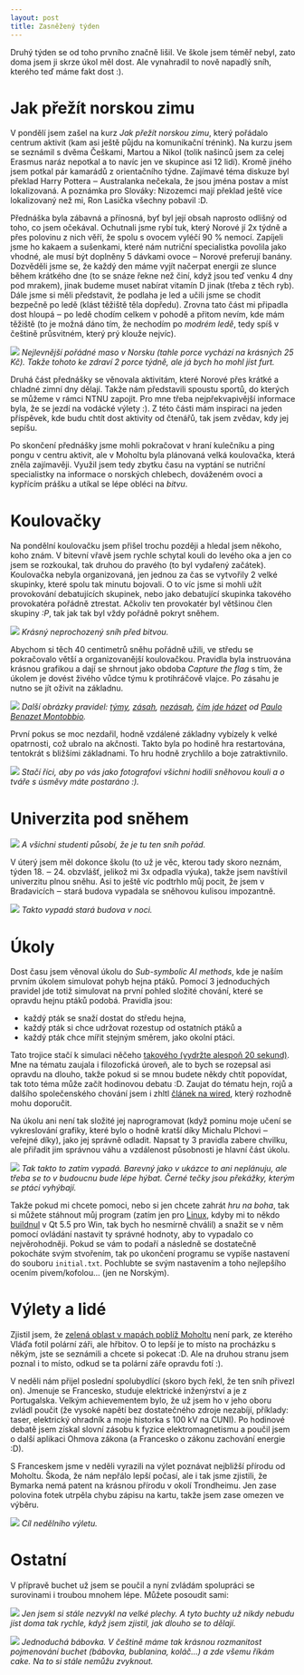 ```yaml
---
layout: post
title: Zasněžený týden
---
```


Druhý týden se od toho prvního značně lišil. Ve škole jsem téměř nebyl, zato doma jsem ji skrze úkol měl dost. Ale vynahradil to nově napadlý sníh, kterého teď máme fakt dost :).

# Jak přežít norskou zimu

V pondělí jsem zašel na kurz *Jak přežít norskou zimu*, který pořádalo centrum aktivit (kam asi ještě půjdu na komunikační trénink). Na kurzu jsem se seznámil s dvěma Češkami, Martou a Nikol (tolik našinců jsem za celej Erasmus naráz nepotkal a to navíc jen ve skupince asi 12 lidí). Kromě jiného jsem potkal pár kamarádů z orientačního týdne. Zajímavé téma diskuze byl překlad Harry Pottera ‒ Australanka nečekala, že jsou jména postav a míst lokalizovaná. A poznámka pro Slováky: Nizozemci mají překlad ještě více lokalizovaný než mi, Ron Lasička všechny pobavil :D.

Přednáška byla zábavná a přínosná, byť byl její obsah naprosto odlišný od toho, co jsem očekával. Ochutnali jsme rybí tuk, který Norové jí 2x týdně a přes polovinu z nich věří, že spolu s ovocem vyléčí 90 % nemocí. Zapíjeli jsme ho kakaem a sušenkami, které nám nutriční specialistka povolila jako vhodné, ale musí být doplněny 5 dávkami ovoce ‒ Norové preferují banány. Dozvěděli jsme se, že každý den máme vyjít načerpat energii ze slunce během krátkého dne (to se snáze řekne než činí, když jsou teď venku 4 dny pod mrakem), jinak budeme muset nabírat vitamín D jinak (třeba z těch ryb). Dále jsme si měli představit, že podlaha je led a učili jsme se chodit bezpečně po ledě (klást těžiště těla dopředu). Zrovna tato část mi připadla dost hloupá ‒ po ledě chodím celkem v pohodě a přitom nevím, kde mám těžiště (to je možná dáno tím, že nechodím po *modrém ledě*, tedy spíš v češtině průsvitném, který prý klouže nejvíc).

![](https://raw.githubusercontent.com/Bender250/bender250.github.io/master/images/snowy_week/salmon.JPG)
*Nejlevnější pořádné maso v Norsku (tahle porce vychází na krásných 25 Kč). Takže tohoto ke zdraví 2 porce týdně, ale já bych ho mohl jíst furt.*

Druhá část přednášky se věnovala aktivitám, které Norové přes krátké a chladné zimní dny dělají. Takže nám představili spoustu sportů, do kterých se můžeme v rámci NTNU zapojit. Pro mne třeba nejpřekvapivější informace byla, že se jezdí na vodácké výlety :). Z této části mám inspiraci na jeden příspěvek, kde budu chtít dost aktivity od čtenářů, tak jsem zvědav, kdy jej sepíšu.

Po skončení přednášky jsme mohli pokračovat v hraní kulečníku a ping pongu v centru aktivit, ale v Moholtu byla plánovaná velká koulovačka, která zněla zajímavěji. Využil jsem tedy zbytku času na vyptání se nutriční specialistky na informace o norských chlebech, dováženém ovoci a kypřícím prášku a utíkal se lépe obléci na *bitvu*.

# Koulovačky

Na pondělní koulovačku jsem přišel trochu později a hledal jsem někoho, koho znám. V bitevní vřavě jsem rychle schytal kouli do levého oka a jen co jsem se rozkoukal, tak druhou do pravého (to byl vydařený začátek). Koulovačka nebyla organizovaná, jen jednou za čas se vytvořily 2 velké skupinky, které spolu tak minutu bojovali. O to víc jsme si mohli užít provokování debatujících skupinek, nebo jako debatující skupinka takového provokatéra pořádně ztrestat. Ačkoliv ten provokatér byl většinou člen skupiny *:P*, tak jak tak byl vždy pořádně pokryt sněhem.

![](https://raw.githubusercontent.com/Bender250/bender250.github.io/master/images/snowy_week/battle_place.jpg)
*Krásný neprochozený sníh před bitvou.*

Abychom si těch 40 centimetrů sněhu pořádně užili, ve středu se pokračovalo větší a organizovanější koulovačkou. Pravidla byla instruována krásnou grafikou a dají se shrnout jako obdoba *Capture the flag* s tím, že úkolem je dovést živého vůdce týmu k protihráčově vlajce. Po zásahu je nutno se jít oživit na základnu.

![](https://raw.githubusercontent.com/Bender250/bender250.github.io/master/images/snowy_week/battle_rules1.jpg)
*Další obrázky pravidel: [týmy](https://raw.githubusercontent.com/Bender250/bender250.github.io/master/images/snowy_week/battle_rules2.jpg), [zásah](https://raw.githubusercontent.com/Bender250/bender250.github.io/master/images/snowy_week/battle_rules3.jpg), [nezásah](https://raw.githubusercontent.com/Bender250/bender250.github.io/master/images/snowy_week/battle_rules4.jpg), [čím jde házet](https://raw.githubusercontent.com/Bender250/bender250.github.io/master/images/snowy_week/battle_rules1.jpg) od [Paulo Benazet Montobbio](https://www.facebook.com/paulo.benazetmontobbio).*

První pokus se moc nezdařil, hodně vzdálené základny vybízely k velké opatrnosti, což ubralo na akčnosti. Takto byla po hodině hra restartována, tentokrát s bližšími základnami. To hru hodně zrychlilo a boje zatraktivnilo.

![](https://raw.githubusercontent.com/Bender250/bender250.github.io/master/images/snowy_week/attack.JPG)
*Stačí říci, aby po vás jako fotografovi všichni hodili sněhovou kouli a o tváře s úsměvy máte postaráno :).*

# Univerzita pod sněhem

![](https://raw.githubusercontent.com/Bender250/bender250.github.io/master/images/snowy_week/school_day.jpg)
*A všichni studenti působí, že je tu ten sníh pořád.*

V úterý jsem měl dokonce školu (to už je věc, kterou tady skoro neznám, týden 18. ‒ 24. obzvlášť, jelikož mi 3x odpadla výuka), takže jsem navštívil univerzitu plnou sněhu. Asi to ještě víc podtrhlo můj pocit, že jsem v Bradavicích ‒ stará budova vypadala se sněhovou kulisou impozantně.

![](https://raw.githubusercontent.com/Bender250/bender250.github.io/master/images/snowy_week/school.jpg)
*Takto vypadá stará budova v noci.*

# Úkoly

Dost času jsem věnoval úkolu do *Sub-symbolic AI methods*, kde je naším prvním úkolem simulovat pohyb hejna ptáků. Pomocí 3 jednoduchých pravidel jde totiž simulovat na první pohled složité chování, které se opravdu hejnu ptáků podobá. Pravidla jsou:

 * každý pták se snaží dostat do středu hejna,
 * každý pták si chce udržovat rozestup od ostatních ptáků a
 * každý pták chce mířit stejným směrem, jako okolní ptáci.

Tato trojice stačí k simulaci něčeho [takového (vydržte alespoň 20 sekund)](https://www.youtube.com/watch?v=M028vafB0l8). Mne na tématu zaujala i filozofická úroveň, ale to bych se rozepsal asi opravdu na dlouho, takže pokud si se mnou budete někdy chtít popovídat, tak toto téma může začít hodinovou debatu :D. Zaujat do tématu hejn, rojů a dalšího společenského chování jsem i zhltl [článek na wired](http://www.wired.com/2013/03/powers-of-swarms/), který rozhodně mohu doporučit.

Na úkolu ani není tak složité jej naprogramovat (když pominu moje učení se vykreslování grafiky, které bylo o hodně kratší díky Michalu Plchovi ‒ veřejné díky), jako jej správně odladit. Napsat ty 3 pravidla zabere chvilku, ale přiřadit jim správnou váhu a vzdálenost působnosti je hlavní část úkolu.

![](https://raw.githubusercontent.com/Bender250/bender250.github.io/master/images/snowy_week/swarm.png)
*Tak takto to zatím vypadá. Barevný jako v ukázce to ani neplánuju, ale třeba se to v budoucnu bude lépe hýbat. Černé tečky jsou překážky, kterým se ptáci vyhýbají.*

Takže pokud mi chcete pomoci, nebo si jen chcete zahrát *hru na boha*, tak si můžete stáhnout můj program  (zatím jen pro [Linux](https://raw.githubusercontent.com/Bender250/bender250.github.io/master/multi/swarm), kdyby mi to někdo [buildnul](https://github.com/Bender250/ntnu-ai) v Qt 5.5 pro Win, tak bych ho nesmírně chválil) a snažit se v něm pomocí ovládání nastavit ty správné hodnoty, aby to vypadalo co nejvěrohodněji. Pokud se vám to podaří a následně se dostatečně pokocháte svým stvořením, tak po ukončení programu se vypíše nastavení do souboru `initial.txt`. Pochlubte se svým nastavením a toho nejlepšího ocením pivem/kofolou... (jen ne Norským).

# Výlety a lidé

Zjistil jsem, že [zelená oblast v mapách poblíž Moholtu](https://mapy.cz/s/qnqN) není park, ze kterého Vláďa fotil polární záři, ale hřbitov. O to lepší je to místo na procházku s někým, jste se seznámili a chcete si pokecat :D. Ale na druhou stranu jsem poznal i to místo, odkud se ta polární záře opravdu fotí :).

V neděli nám přijel poslední spolubydlící (skoro bych řekl, že ten sníh přivezl on). Jmenuje se Francesko, studuje elektrické inženýrství a je z Portugalska. Velkým achievementem bylo, že už jsem ho v jeho oboru zvládl poučit (že vysoké napětí bez dostatečného zdroje nezabíjí, příklady: taser, elektrický ohradník a moje historka s 100 kV na CUNI). Po hodinové debatě jsem získal slovní zásobu k fyzice elektromagnetismu a poučil jsem o další aplikaci Ohmova zákona (a Francesko o zákonu zachování energie :D).

S Franceskem jsme v neděli vyrazili na výlet poznávat nejbližší přírodu od Moholtu. Škoda, že nám nepřálo lepší počasí, ale i tak jsme zjistili, že Bymarka nemá patent na krásnou přírodu v okolí Trondheimu. Jen zase polovina fotek utrpěla chybu zápisu na kartu, takže jsem zase omezen ve výběru.

![](https://raw.githubusercontent.com/Bender250/bender250.github.io/master/images/snowy_week/hytta.JPG)
*Cíl nedělního výletu.*

# Ostatní

V přípravě buchet už jsem se poučil a nyní zvládám spolupráci se surovinami i troubou mnohem lépe. Můžete posoudit sami:

![](https://raw.githubusercontent.com/Bender250/bender250.github.io/master/images/snowy_week/cake1.JPG)
*Jen jsem si stále nezvykl na velké plechy. A tyto buchty už nikdy nebudu jíst doma tak rychle, když jsem zjistil, jak dlouho se to dělají.*


![](https://raw.githubusercontent.com/Bender250/bender250.github.io/master/images/snowy_week/cake2.JPG)
*Jednoduchá bábovka. V češtině máme tak krásnou rozmanitost pojmenování buchet (bábovka, bublanina, koláč...) a zde všemu říkám cake. Na to si stále nemůžu zvyknout.*
